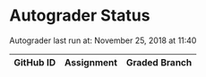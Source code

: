 # Autograder Status
Autograder last run at: November 25, 2018 at 11:40

| GitHub ID | Assignment | Graded Branch |
|-----------|------------|---------------|
